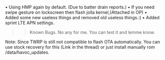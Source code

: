 





•  Using HMP again by default. (Due to batter drain reports.)
•  If you need swipe gesture on lockscreen then flash jolla kernel,(Attached in OP)
•  Added some new useless things and removed old useless things.:)
•  Added sprint LTE APN settings.

>> Known Bugs.
No any for me. You can test it and lemme know.

Note: Since TWRP is still not compatible to flash OTA automatically. You can use stock recovery for this (Link in the thread) or just install manually rom /data/havoc_updates. 

